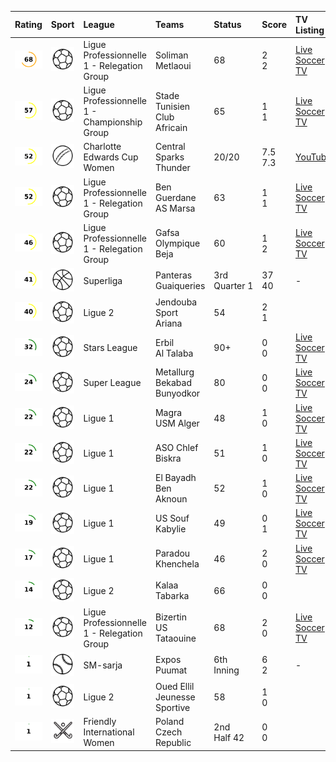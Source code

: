 | Rating                                                                                                                                 | Sport                                                                                                                    | League                                       | Teams                           | Status        | Score      | TV Listing                                                                                                   |
|:---------------------------------------------------------------------------------------------------------------------------------------|:-------------------------------------------------------------------------------------------------------------------------|:---------------------------------------------|:--------------------------------|:--------------|:-----------|:-------------------------------------------------------------------------------------------------------------|
| <img src="https://raw.githubusercontent.com/BlakeDuncan25/Donut-SVG-Ratings/bac4e4a278175106499642192132b1786a9aec38/68.svg" alt="68"> | <img src="https://raw.githubusercontent.com/BlakeDuncan25/Donut-SVG-Ratings/master/soccer.png" alt="Soccer">             | Ligue Professionnelle 1 - Relegation Group   | Soliman<br>Metlaoui             | 68            | 2<br>2     | <a href="https://www.livesoccertv.com/schedules/">Live Soccer TV</a>                                         |
| <img src="https://raw.githubusercontent.com/BlakeDuncan25/Donut-SVG-Ratings/bac4e4a278175106499642192132b1786a9aec38/57.svg" alt="57"> | <img src="https://raw.githubusercontent.com/BlakeDuncan25/Donut-SVG-Ratings/master/soccer.png" alt="Soccer">             | Ligue Professionnelle 1 - Championship Group | Stade Tunisien<br>Club Africain | 65            | 1<br>1     | <a href="https://www.livesoccertv.com/schedules/">Live Soccer TV</a>                                         |
| <img src="https://raw.githubusercontent.com/BlakeDuncan25/Donut-SVG-Ratings/bac4e4a278175106499642192132b1786a9aec38/52.svg" alt="52"> | <img src="https://raw.githubusercontent.com/BlakeDuncan25/Donut-SVG-Ratings/master/cricket.png" alt="Cricket">           | Charlotte Edwards Cup Women                  | Central Sparks<br>Thunder       | 20/20         | 7.5<br>7.3 | <a href="https://www.youtube.com/results?search_query=Charlotte+Edwards+Cup&sp=EgJAAQ%253D%253D">YouTube</a> |
| <img src="https://raw.githubusercontent.com/BlakeDuncan25/Donut-SVG-Ratings/bac4e4a278175106499642192132b1786a9aec38/52.svg" alt="52"> | <img src="https://raw.githubusercontent.com/BlakeDuncan25/Donut-SVG-Ratings/master/soccer.png" alt="Soccer">             | Ligue Professionnelle 1 - Relegation Group   | Ben Guerdane<br>AS Marsa        | 63            | 1<br>1     | <a href="https://www.livesoccertv.com/schedules/">Live Soccer TV</a>                                         |
| <img src="https://raw.githubusercontent.com/BlakeDuncan25/Donut-SVG-Ratings/bac4e4a278175106499642192132b1786a9aec38/46.svg" alt="46"> | <img src="https://raw.githubusercontent.com/BlakeDuncan25/Donut-SVG-Ratings/master/soccer.png" alt="Soccer">             | Ligue Professionnelle 1 - Relegation Group   | Gafsa<br>Olympique Beja         | 60            | 1<br>2     | <a href="https://www.livesoccertv.com/schedules/">Live Soccer TV</a>                                         |
| <img src="https://raw.githubusercontent.com/BlakeDuncan25/Donut-SVG-Ratings/bac4e4a278175106499642192132b1786a9aec38/41.svg" alt="41"> | <img src="https://raw.githubusercontent.com/BlakeDuncan25/Donut-SVG-Ratings/master/basketball.png" alt="Basketball">     | Superliga                                    | Panteras<br>Guaiqueries         | 3rd Quarter 1 | 37<br>40   | -                                                                                                            |
| <img src="https://raw.githubusercontent.com/BlakeDuncan25/Donut-SVG-Ratings/bac4e4a278175106499642192132b1786a9aec38/40.svg" alt="40"> | <img src="https://raw.githubusercontent.com/BlakeDuncan25/Donut-SVG-Ratings/master/soccer.png" alt="Soccer">             | Ligue 2                                      | Jendouba Sport<br>Ariana        | 54            | 2<br>1     | <a href="#N/A"></a>                                                                                          |
| <img src="https://raw.githubusercontent.com/BlakeDuncan25/Donut-SVG-Ratings/bac4e4a278175106499642192132b1786a9aec38/32.svg" alt="32"> | <img src="https://raw.githubusercontent.com/BlakeDuncan25/Donut-SVG-Ratings/master/soccer.png" alt="Soccer">             | Stars League                                 | Erbil<br>Al Talaba              | 90+           | 0<br>0     | <a href="https://www.livesoccertv.com/schedules/">Live Soccer TV</a>                                         |
| <img src="https://raw.githubusercontent.com/BlakeDuncan25/Donut-SVG-Ratings/bac4e4a278175106499642192132b1786a9aec38/24.svg" alt="24"> | <img src="https://raw.githubusercontent.com/BlakeDuncan25/Donut-SVG-Ratings/master/soccer.png" alt="Soccer">             | Super League                                 | Metallurg Bekabad<br>Bunyodkor  | 80            | 0<br>0     | <a href="https://www.livesoccertv.com/schedules/">Live Soccer TV</a>                                         |
| <img src="https://raw.githubusercontent.com/BlakeDuncan25/Donut-SVG-Ratings/bac4e4a278175106499642192132b1786a9aec38/22.svg" alt="22"> | <img src="https://raw.githubusercontent.com/BlakeDuncan25/Donut-SVG-Ratings/master/soccer.png" alt="Soccer">             | Ligue 1                                      | Magra<br>USM Alger              | 48            | 1<br>0     | <a href="https://www.livesoccertv.com/schedules/">Live Soccer TV</a>                                         |
| <img src="https://raw.githubusercontent.com/BlakeDuncan25/Donut-SVG-Ratings/bac4e4a278175106499642192132b1786a9aec38/22.svg" alt="22"> | <img src="https://raw.githubusercontent.com/BlakeDuncan25/Donut-SVG-Ratings/master/soccer.png" alt="Soccer">             | Ligue 1                                      | ASO Chlef<br>Biskra             | 51            | 1<br>0     | <a href="https://www.livesoccertv.com/schedules/">Live Soccer TV</a>                                         |
| <img src="https://raw.githubusercontent.com/BlakeDuncan25/Donut-SVG-Ratings/bac4e4a278175106499642192132b1786a9aec38/22.svg" alt="22"> | <img src="https://raw.githubusercontent.com/BlakeDuncan25/Donut-SVG-Ratings/master/soccer.png" alt="Soccer">             | Ligue 1                                      | El Bayadh<br>Ben Aknoun         | 52            | 1<br>0     | <a href="https://www.livesoccertv.com/schedules/">Live Soccer TV</a>                                         |
| <img src="https://raw.githubusercontent.com/BlakeDuncan25/Donut-SVG-Ratings/bac4e4a278175106499642192132b1786a9aec38/19.svg" alt="19"> | <img src="https://raw.githubusercontent.com/BlakeDuncan25/Donut-SVG-Ratings/master/soccer.png" alt="Soccer">             | Ligue 1                                      | US Souf<br>Kabylie              | 49            | 0<br>1     | <a href="https://www.livesoccertv.com/schedules/">Live Soccer TV</a>                                         |
| <img src="https://raw.githubusercontent.com/BlakeDuncan25/Donut-SVG-Ratings/bac4e4a278175106499642192132b1786a9aec38/17.svg" alt="17"> | <img src="https://raw.githubusercontent.com/BlakeDuncan25/Donut-SVG-Ratings/master/soccer.png" alt="Soccer">             | Ligue 1                                      | Paradou<br>Khenchela            | 46            | 2<br>0     | <a href="https://www.livesoccertv.com/schedules/">Live Soccer TV</a>                                         |
| <img src="https://raw.githubusercontent.com/BlakeDuncan25/Donut-SVG-Ratings/bac4e4a278175106499642192132b1786a9aec38/14.svg" alt="14"> | <img src="https://raw.githubusercontent.com/BlakeDuncan25/Donut-SVG-Ratings/master/soccer.png" alt="Soccer">             | Ligue 2                                      | Kalaa<br>Tabarka                | 66            | 0<br>0     | <a href="#N/A"></a>                                                                                          |
| <img src="https://raw.githubusercontent.com/BlakeDuncan25/Donut-SVG-Ratings/bac4e4a278175106499642192132b1786a9aec38/12.svg" alt="12"> | <img src="https://raw.githubusercontent.com/BlakeDuncan25/Donut-SVG-Ratings/master/soccer.png" alt="Soccer">             | Ligue Professionnelle 1 - Relegation Group   | Bizertin<br>US Tataouine        | 68            | 2<br>0     | <a href="https://www.livesoccertv.com/schedules/">Live Soccer TV</a>                                         |
| <img src="https://raw.githubusercontent.com/BlakeDuncan25/Donut-SVG-Ratings/bac4e4a278175106499642192132b1786a9aec38/1.svg" alt="1">   | <img src="https://raw.githubusercontent.com/BlakeDuncan25/Donut-SVG-Ratings/master/baseball.png" alt="Baseball">         | SM-sarja                                     | Expos<br>Puumat                 | 6th Inning    | 6<br>2     | -                                                                                                            |
| <img src="https://raw.githubusercontent.com/BlakeDuncan25/Donut-SVG-Ratings/bac4e4a278175106499642192132b1786a9aec38/1.svg" alt="1">   | <img src="https://raw.githubusercontent.com/BlakeDuncan25/Donut-SVG-Ratings/master/soccer.png" alt="Soccer">             | Ligue 2                                      | Oued Ellil<br>Jeunesse Sportive | 58            | 1<br>0     | <a href="#N/A"></a>                                                                                          |
| <img src="https://raw.githubusercontent.com/BlakeDuncan25/Donut-SVG-Ratings/bac4e4a278175106499642192132b1786a9aec38/1.svg" alt="1">   | <img src="https://raw.githubusercontent.com/BlakeDuncan25/Donut-SVG-Ratings/master/field_hockey.png" alt="Field Hockey"> | Friendly International Women                 | Poland<br>Czech Republic        | 2nd Half 42   | 0<br>0     |                                                                                                              |